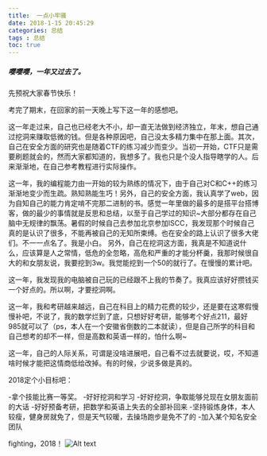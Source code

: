 ```yaml
---
title:  一点小牢骚
date: 2018-1-15 20:45:29   
categories: 总结
tags : 总结   
toc: true 
---
```


##### 嘤嘤嘤，一年又过去了。
先预祝大家春节快乐！

考完了期末，在回家的前一天晚上写下这一年的感想吧。

这一年走过来，自己也已经老大不小，却一直无法做到经济独立，年末，想自己通过挖洞来赚取低微的钱。但是各种原因吧，自己没太多精力集中在那上面。其次，自己在安全方面的研究也是随着CTF的练习减少而变少。当初一开始，CTF只是需要刷题就会的，然而大家都知道的，我想多了。我也只是个没人指导瞎学的人。后来渐渐地，在自己参考教程进行实际操作。

这一年，我的编程能力由一开始的较为熟练的情况下，由于自己对C和C++的练习渐渐地变少而生疏。熟知熟能生巧！另外，自己的安全方面，我认真学了web，因为自知自己的能力肯定啃不完那二进制的书。感觉一年里做的最多的是搭平台搭博客，做的最少的事情就是反思和总结，以至于自己学过的知识~大部分都存在自己脑中无规律的飘荡。暑假的时候自己去参加北京参加ISCC，我发现那个时候自己真的是认识了很多，不能再被自己的无知所束缚。也在安全的路上认识了很多大佬们。不一一点名了。我是小白。
另外，自己在挖洞这方面，我真是不知道说什么，应该算是人之常情，低危的全忽略，高危和严重的才能分杯羹，我那时候很自大的和女朋友说，我要挖到3w。我觉能挖到一个50的就行了。在慢慢的累计吧。

这一年，我发现我的电脑被自己玩的已经跟不上我的节奏了。我真应该好好攒钱买一个好点的。所以啊，才要挖洞啊。

这一年，我和考研越来越远，自己在科目上的精力花费的较少，还是要在这寒假慢慢补吧，不说了，我的数学烂到了底，只想好好考研，能够考个好点211，最好985就可以了（ps，本人在一个安徽省倒数的二本就读），但是自己所学的科目和自己想考的却不一样，但是高数和英语一样的，怕什么啊~

这一年，自己的人际关系，可谓是没啥进展吧，自己看不过去就要说，哎，不知道啥时候才能把这情商低给改掉。有的时候，少说多做是真的。

2018定个小目标吧：

-拿个技能比赛一等奖。
-好好挖洞和学习
-好好挖洞，争取能够兑现在女朋友面前的大话
-好好预备考研，把数学和英语上失去的全部补回来
-坚持锻炼身体，本人较瘦，健身房就免了，但是天气较暖，去操场跑步是免不了的
-加入某个知名安全团队

fighting，2018！
![Alt text](./fighting.jpg)

